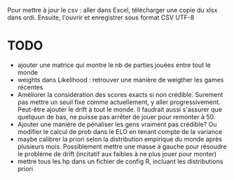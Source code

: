 Pour mettre à jour le csv : aller dans Excel, télécharger une copie du xlsx dans ordi. Ensuite, l'ouvrir et enregistrer sous format CSV UTF-8

# TODO
- ajouter une matrice qui montre le nb de parties jouées entre tout le monde
- weights dans Likelihood : retrouver une manière de weigther les games récentes
- Améliorer la considération des scores exacts si non crédible. Surement pas mettre un seuil fixe comme actuellement, y aller progressivement. Peut-être ajouter le drift à tout le monde. Il faudrait aussi s'assurer que quelquun de bas, ne puisse pas arrêter de jouer pour remonter à 50. 
- Ajouter une manière de pénaliser les gens vraiment pas crédible? Ou modifier le calcul de prob dans le ELO en tenant compte de la variance
- maybe calibrer la priori selon la distribution empirique du monde après plusieurs mois. Possiblement mettre une masse à gauche pour résoudre le problème de drift (incitatif aux faibles à ne plus jouer pour monter)
- mettre tous les hp dans un fichier de config R, incluant les distributions priori